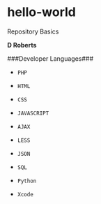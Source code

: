 # hello-world
Repository Basics

__D Roberts__ 

###Developer Languages###
-     PHP
-     HTML
-     CSS
-     JAVASCRIPT
-     AJAX
-     LESS
-     JSON
-     SQL
-     Python
-     Xcode
